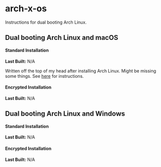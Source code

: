 # arch-x-os
Instructions for dual booting Arch Linux.
## Dual booting Arch Linux and macOS
#### Standard Installation
**Last Built:** N/A

Written off the top of my head after installing Arch Linux. Might be missing some things. See [here](https://github.com/Kutoru/arch-x-os/blob/master/macOS/installation.standard.md) for instructions.

#### Encrypted Installation
**Last Built:** N/A

## Dual booting Arch Linux and Windows
#### Standard Installation
**Last Built:** N/A

#### Encrypted Installation
**Last Built:** N/A
